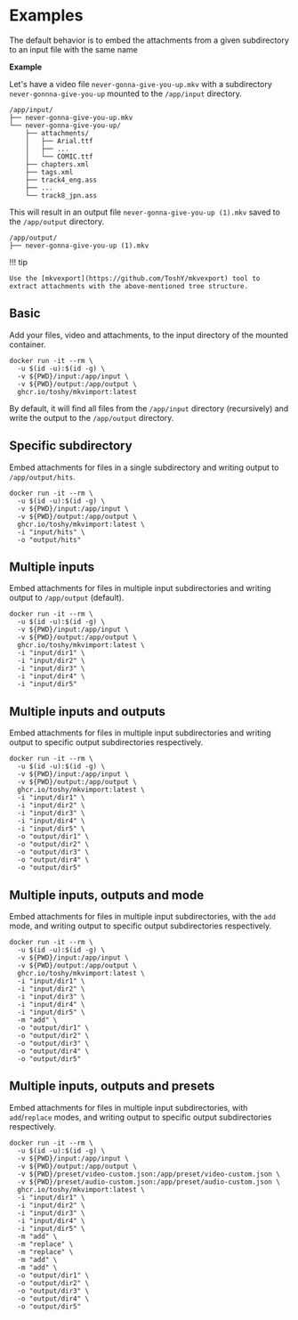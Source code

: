 # Examples

The default behavior is to embed the attachments from a given subdirectory to an input file with the same name 

**Example**

Let's have a video file `never-gonna-give-you-up.mkv` with a subdirectory `never-gonnna-give-you-up` mounted to the `/app/input` directory.

```text
/app/input/
├── never-gonna-give-you-up.mkv
└── never-gonna-give-you-up/
    ├── attachments/
    │   ├── Arial.ttf
    │   ├── ...
    │   └── COMIC.ttf
    ├── chapters.xml
    ├── tags.xml
    ├── track4_eng.ass
    ├── ...
    └── track8_jpn.ass
```

This will result in an output file `never-gonna-give-you-up (1).mkv` saved to the `/app/output` directory.

```text
/app/output/
├── never-gonna-give-you-up (1).mkv
```

!!! tip
    
    Use the [mkvexport](https://github.com/ToshY/mkvexport) tool to extract attachments with the above-mentioned tree structure.

## Basic

Add your files, video and attachments, to the input directory of the mounted container.

```shell
docker run -it --rm \
  -u $(id -u):$(id -g) \
  -v ${PWD}/input:/app/input \
  -v ${PWD}/output:/app/output \
  ghcr.io/toshy/mkvimport:latest
```

By default, it will find all files from the `/app/input` directory (recursively) and write the output to the `/app/output` directory.

## Specific subdirectory

Embed attachments for files in a single subdirectory and writing output to `/app/output/hits`.

```shell
docker run -it --rm \
  -u $(id -u):$(id -g) \
  -v ${PWD}/input:/app/input \
  -v ${PWD}/output:/app/output \
  ghcr.io/toshy/mkvimport:latest \
  -i "input/hits" \
  -o "output/hits"
```

## Multiple inputs

Embed attachments for files in multiple input subdirectories and writing output to `/app/output` (default).

```shell
docker run -it --rm \
  -u $(id -u):$(id -g) \
  -v ${PWD}/input:/app/input \
  -v ${PWD}/output:/app/output \
  ghcr.io/toshy/mkvimport:latest \
  -i "input/dir1" \
  -i "input/dir2" \
  -i "input/dir3" \
  -i "input/dir4" \
  -i "input/dir5"
```

## Multiple inputs and outputs

Embed attachments for files in multiple input subdirectories and writing output to specific output subdirectories respectively.

```shell
docker run -it --rm \
  -u $(id -u):$(id -g) \
  -v ${PWD}/input:/app/input \
  -v ${PWD}/output:/app/output \
  ghcr.io/toshy/mkvimport:latest \
  -i "input/dir1" \
  -i "input/dir2" \
  -i "input/dir3" \
  -i "input/dir4" \
  -i "input/dir5" \
  -o "output/dir1" \
  -o "output/dir2" \
  -o "output/dir3" \
  -o "output/dir4" \
  -o "output/dir5"
```

## Multiple inputs, outputs and mode

Embed attachments for files in multiple input subdirectories, with the `add` mode, and writing output to specific output subdirectories respectively.

```shell
docker run -it --rm \
  -u $(id -u):$(id -g) \
  -v ${PWD}/input:/app/input \
  -v ${PWD}/output:/app/output \
  ghcr.io/toshy/mkvimport:latest \
  -i "input/dir1" \
  -i "input/dir2" \
  -i "input/dir3" \
  -i "input/dir4" \
  -i "input/dir5" \
  -m "add" \
  -o "output/dir1" \
  -o "output/dir2" \
  -o "output/dir3" \
  -o "output/dir4" \
  -o "output/dir5"
```

## Multiple inputs, outputs and presets

Embed attachments for files in multiple input subdirectories, with `add`/`replace` modes, and writing output to specific output subdirectories respectively.

```shell
docker run -it --rm \
  -u $(id -u):$(id -g) \
  -v ${PWD}/input:/app/input \
  -v ${PWD}/output:/app/output \
  -v ${PWD}/preset/video-custom.json:/app/preset/video-custom.json \
  -v ${PWD}/preset/audio-custom.json:/app/preset/audio-custom.json \
  ghcr.io/toshy/mkvimport:latest \
  -i "input/dir1" \
  -i "input/dir2" \
  -i "input/dir3" \
  -i "input/dir4" \
  -i "input/dir5" \
  -m "add" \
  -m "replace" \
  -m "replace" \
  -m "add" \
  -m "add" \
  -o "output/dir1" \
  -o "output/dir2" \
  -o "output/dir3" \
  -o "output/dir4" \
  -o "output/dir5"
```
